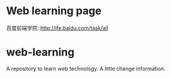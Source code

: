 # Web learning page
百度前端学院: http://ife.baidu.com/task/all

# web-learning
A repository to learn web technology.
A little change information.
